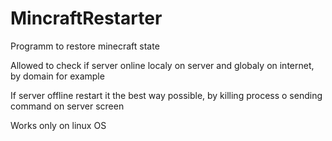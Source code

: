 # MincraftRestarter
Programm to restore minecraft state

Allowed to check if server online localy on server and globaly on internet, by domain for example

If server offline restart it the best way possible, by killing process o sending command on server screen

Works only on linux OS
